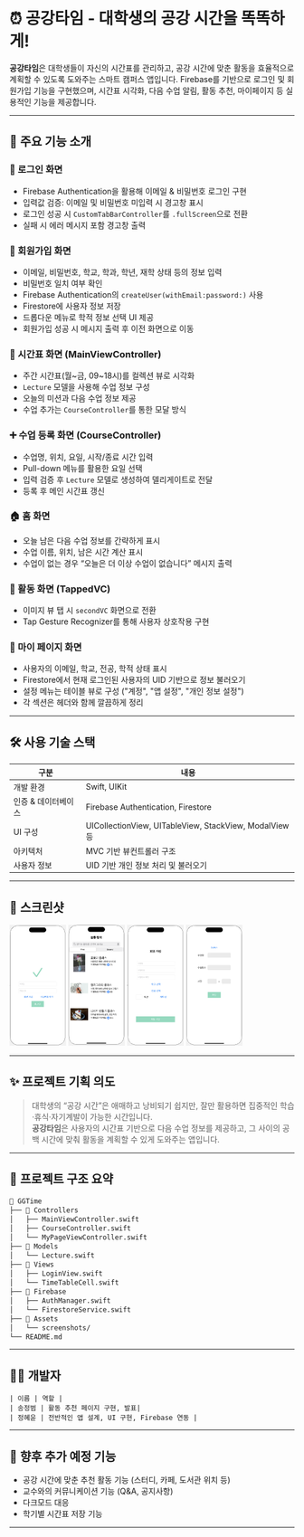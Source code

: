 # ⏰ 공강타임 - 대학생의 공강 시간을 똑똑하게!

**공강타임**은 대학생들이 자신의 시간표를 관리하고, 공강 시간에 맞춘 활동을 효율적으로 계획할 수 있도록 도와주는 스마트 캠퍼스 앱입니다. Firebase를 기반으로 로그인 및 회원가입 기능을 구현했으며, 시간표 시각화, 다음 수업 알림, 활동 추천, 마이페이지 등 실용적인 기능을 제공합니다.

---

## 📱 주요 기능 소개

### 🔐 로그인 화면
- Firebase Authentication을 활용해 이메일 & 비밀번호 로그인 구현
- 입력값 검증: 이메일 및 비밀번호 미입력 시 경고창 표시
- 로그인 성공 시 `CustomTabBarController`를 `.fullScreen`으로 전환
- 실패 시 에러 메시지 포함 경고창 출력

### 📝 회원가입 화면
- 이메일, 비밀번호, 학교, 학과, 학년, 재학 상태 등의 정보 입력
- 비밀번호 일치 여부 확인
- Firebase Authentication의 `createUser(withEmail:password:)` 사용
- Firestore에 사용자 정보 저장
- 드롭다운 메뉴로 학적 정보 선택 UI 제공
- 회원가입 성공 시 메시지 출력 후 이전 화면으로 이동

### 📅 시간표 화면 (MainViewController)
- 주간 시간표(월~금, 09~18시)를 컬렉션 뷰로 시각화
- `Lecture` 모델을 사용해 수업 정보 구성
- 오늘의 미션과 다음 수업 정보 제공
- 수업 추가는 `CourseController`를 통한 모달 방식

### ➕ 수업 등록 화면 (CourseController)
- 수업명, 위치, 요일, 시작/종료 시간 입력
- Pull-down 메뉴를 활용한 요일 선택
- 입력 검증 후 `Lecture` 모델로 생성하여 델리게이트로 전달
- 등록 후 메인 시간표 갱신

### 🏠 홈 화면
- 오늘 남은 다음 수업 정보를 간략하게 표시
- 수업 이름, 위치, 남은 시간 계산 표시
- 수업이 없는 경우 “오늘은 더 이상 수업이 없습니다” 메시지 출력

### 🎯 활동 화면 (TappedVC)
- 이미지 뷰 탭 시 `secondVC` 화면으로 전환
- Tap Gesture Recognizer를 통해 사용자 상호작용 구현

### 👤 마이 페이지 화면
- 사용자의 이메일, 학교, 전공, 학적 상태 표시
- Firestore에서 현재 로그인된 사용자의 UID 기반으로 정보 불러오기
- 설정 메뉴는 테이블 뷰로 구성 ("계정", "앱 설정", "개인 정보 설정")
- 각 섹션은 헤더와 함께 깔끔하게 정리

---

## 🛠️ 사용 기술 스택

| 구분         | 내용                                  |
|--------------|---------------------------------------|
| 개발 환경    | Swift, UIKit                          |
| 인증 & 데이터베이스 | Firebase Authentication, Firestore |
| UI 구성       | UICollectionView, UITableView, StackView, ModalView 등 |
| 아키텍처     | MVC 기반 뷰컨트롤러 구조              |
| 사용자 정보  | UID 기반 개인 정보 처리 및 불러오기  |

---

## 📸 스크린샷


<p>
  <img src="https://github.com/4everpaplaoly/GGTime/raw/main/images/1.png" width="100"/>
  <img src="https://github.com/4everpaplaoly/GGTime/raw/main/images/2.png" width="100"/>
  <img src="https://github.com/4everpaplaoly/GGTime/raw/main/images/3.png" width="100"/>
  <img src="https://github.com/4everpaplaoly/GGTime/raw/main/images/4.png" width="100"/>
</p>

---

## ✨ 프로젝트 기획 의도

> 대학생의 “공강 시간”은 애매하고 낭비되기 쉽지만, 잘만 활용하면 집중적인 학습·휴식·자기계발이 가능한 시간입니다.  
**공강타임**은 사용자의 시간표 기반으로 다음 수업 정보를 제공하고, 그 사이의 공백 시간에 맞춰 활동을 계획할 수 있게 도와주는 앱입니다.

---

## 📂 프로젝트 구조 요약
```
📁 GGTime
├── 📁 Controllers
│   ├── MainViewController.swift
│   ├── CourseController.swift
│   └── MyPageViewController.swift
├── 📁 Models
│   └── Lecture.swift
├── 📁 Views
│   ├── LoginView.swift
│   └── TimeTableCell.swift
├── 📁 Firebase
│   ├── AuthManager.swift
│   └── FirestoreService.swift
├── 📁 Assets
│   └── screenshots/
└── README.md
```

---

## 🙋‍♀️ 개발자
```
| 이름 | 역할 |
| 송정범 | 활동 추천 페이지 구현, 발표|
| 정혜윤 | 전반적인 앱 설계, UI 구현, Firebase 연동 |
```
---

## 📌 향후 추가 예정 기능
- 공강 시간에 맞춘 추천 활동 기능 (스터디, 카페, 도서관 위치 등)
- 교수와의 커뮤니케이션 기능 (Q&A, 공지사항)
- 다크모드 대응
- 학기별 시간표 저장 기능

---
